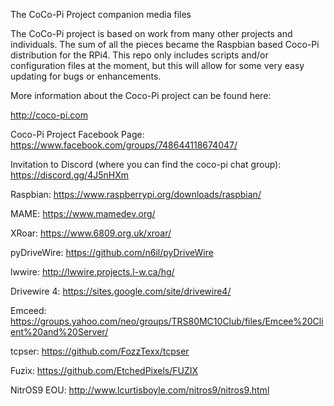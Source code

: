 The CoCo-Pi Project companion media files

The CoCo-Pi project is based on work from many other projects and individuals. The sum of all the pieces became the Raspbian based Coco-Pi distribution for the RPi4. This repo only includes scripts and/or configuration files at the moment, but this will allow for some very easy updating for bugs or enhancements.

More information about the Coco-Pi project can be found here:

http://coco-pi.com

Coco-Pi Project Facebook Page: https://www.facebook.com/groups/748644118674047/

Invitation to Discord (where you can find the coco-pi chat group): https://discord.gg/4J5nHXm

Raspbian: https://www.raspberrypi.org/downloads/raspbian/

MAME: https://www.mamedev.org/

XRoar: https://www.6809.org.uk/xroar/

pyDriveWire: https://github.com/n6il/pyDriveWire

lwwire: http://lwwire.projects.l-w.ca/hg/

Drivewire 4: https://sites.google.com/site/drivewire4/

Emceed: https://groups.yahoo.com/neo/groups/TRS80MC10Club/files/Emcee%20Client%20and%20Server/

tcpser: https://github.com/FozzTexx/tcpser

Fuzix: https://github.com/EtchedPixels/FUZIX

NitrOS9 EOU: http://www.lcurtisboyle.com/nitros9/nitros9.html

